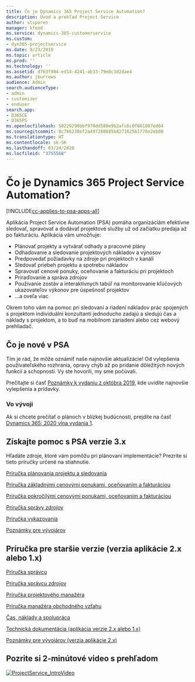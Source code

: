 ```yaml
---
title: Čo je Dynamics 365 Project Service Automation?
description: Úvod a prehľad Project Service
author: stsporen
manager: kfend
ms.service: dynamics-365-customerservice
ms.custom:
- dyn365-projectservice
ms.date: 9/23/2019
ms.topic: article
ms.prod: ''
ms.technology: ''
ms.assetid: d763f984-ed14-4241-ab33-79e8c3d2dae4
ms.author: jburrows
audience: Admin
search.audienceType:
- admin
- customizer
- enduser
search.app:
- D365CE
- D365PS
ms.openlocfilehash: 50229290bbf970dd580e9b2afc6c0f601007ed04
ms.sourcegitcommit: 8c786230ef2a497280885b827162561776e2eb00
ms.translationtype: HT
ms.contentlocale: sk-SK
ms.lasthandoff: 03/24/2020
ms.locfileid: "3755568"
---
```

# <a name="what-is-dynamics-365-project-service-automation"></a>Čo je Dynamics 365 Project Service Automation?

[!INCLUDE[cc-applies-to-psa-apps-all](../includes/cc-applies-to-psa-apps-all.md)]

Aplikácia Project Service Automation (PSA) pomáha organizáciám efektívne sledovať, spravovať a dodávať projektové služby už od začiatku predaja až po fakturáciu. Aplikácia vám umožňuje:

- Plánovať projekty a vytvárať odhady a pracovné plány
- Odhadovanie a sledovanie projektových nákladov a výnosov
- Predpovedať požiadavky na zdroje pri projektoch v kanáli
- Sledovať priebeh projektu a spotrebu nákladov
- Spravovať cenové ponuky, oceňovanie a fakturáciu pri projektoch
- Priraďovanie a správa zdrojov
- Používanie zostáv a interaktívnych tabúľ na monitorovanie kľúčových ukazovateľov výkonov pre úspešnosť projektov
- ...a oveľa viac

Okrem toho vám na pomoc pri sledovaní a riadení nákladov prác spojených s projektom individuálni konzultanti jednoducho zadajú a sledujú čas a náklady s projektom, a to buď na mobilnom zariadení alebo cez webový prehliadač.

## <a name="whats-new-in-psa"></a>Čo je nové v PSA
Tím je rád, že môže oznámiť naše najnovšie aktualizácie! Od vylepšenia používateľského rozhrania, opravy chýb až po pridanie dôležitých nových funkcií a schopností. Vy ste hovorili, my sme počúvali.

Prečítajte si časť [Poznámky k vydaniu z októbra 2019](https://docs.microsoft.com/dynamics365-release-plan/2019wave2/index), kde uvidíte najnovšie vylepšenia a prídavky.

### <a name="in-development"></a>Vo vývoji
Ak si chcete prečítať o plánoch v blízkej budúcnosti, prejdite na časť [Dynamics 365: 2020 vlna vydania 1](https://docs.microsoft.com/dynamics365-release-plan/2020wave1/index).

## <a name="get-help-with-psa-version-3x"></a>Získajte pomoc s PSA verzie 3.x
Hľadáte zdroje, ktoré vám pomôžu pri plánovaní implementácie? Prezrite si tieto príručky určené na stiahnutie.

 [Príručka plánovania projektu a sledovania](../project-service/implementation-guides/project-planning-tracking.md)

 [Príručka základnými cenovými ponukami, oceňovaním a fakturáciou](../project-service/implementation-guides/begin-quoting-pricing-billing.md)

 [Príručka pokročilými cenovými ponukami, oceňovaním a fakturáciou](../project-service/implementation-guides/adv-quoting-pricing-billing.md)

 [Príručka správy zdrojov](../project-service/implementation-guides/resource-management-guide.md)

 [Príručka vykazovania](../project-service/implementation-guides/reporting-guide.md)

 [Poznámky pre vývojárov](../project-service/developer-guides/overview-dev-notes-v3.x.md)

## <a name="guidance-for-earlier-versions-app-version-2x-or-1x"></a>Príručka pre staršie verzie (verzia aplikácie 2.x alebo 1.x)
 [Príručka správcu](../project-service/admin-guide.md)

 [Príručka správcu zdrojov](../project-service/resource-manager-guide.md)

 [Príručka projektového manažéra](../project-service/project-manager-guide.md)

 [Príručka manažéra obchodného vzťahu](../project-service/account-manager-guide.md)

 [Čas, náklady a spolupráca](../project-service/time-expense-collaboration-guide.md)

 [Technická dokumentácia (aplikácia verzie 2.x alebo 1.x)](../project-service/white-papers.md)

 [Poznámky pre vývojárov (verzia aplikácie 2.x)](../project-service/developer-guides/add-custom-qoi-forms-v2.x.md)

 ## <a name="watch-a-2-minute-overview-video"></a>Pozrite si 2-minútové video s prehľadom
 <a name="heroArea"></a> [![ProjectService_IntroVideo](../project-service/media/project-service-intro-video.png "ProjectService_IntroVideo")](https://go.microsoft.com/fwlink/p/?LinkId=799457)


